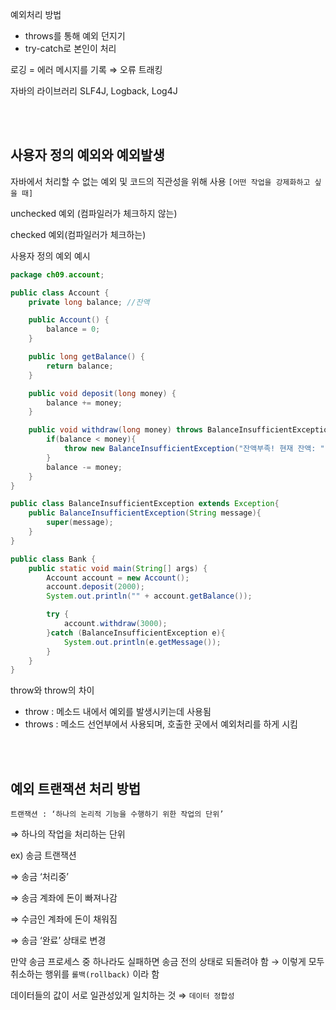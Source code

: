 예외처리 방법

- throws를 통해 예외 던지기
- try-catch로 본인이 처리

로깅 = 에러 메시지를 기록  ⇒ 오류 트래킹

자바의 라이브러리 SLF4J, Logback, Log4J

<br></br>
## 사용자 정의 예외와 예외발생

자바에서 처리할 수 없는 예외 및 코드의 직관성을 위해 사용 `[어떤 작업을 강제화하고 싶을 때]`

unchecked 예외 (컴파일러가 체크하지 않는)

checked 예외(컴파일러가 체크하는)

사용자 정의 예외 예시

```java
package ch09.account;

public class Account {
    private long balance; //잔액

    public Account() {
        balance = 0;
    }

    public long getBalance() {
        return balance;
    }

    public void deposit(long money) {
        balance += money;
    }

    public void withdraw(long money) throws BalanceInsufficientException{
        if(balance < money){
            throw new BalanceInsufficientException("잔액부족! 현재 잔액: " + balance + ", 출금하고자 하는 금액: " + money);
        }
        balance -= money;
    }
}

public class BalanceInsufficientException extends Exception{
    public BalanceInsufficientException(String message){
        super(message);
    }
}

public class Bank {
    public static void main(String[] args) {
        Account account = new Account();
        account.deposit(2000);
        System.out.println("" + account.getBalance());

        try {
            account.withdraw(3000);
        }catch (BalanceInsufficientException e){
            System.out.println(e.getMessage());
        }
    }
}
```

throw와 throw의 차이

- throw : 메소드 내에서 예외를 발생시키는데 사용됨
- throws : 메소드 선언부에서 사용되며, 호출한 곳에서 예외처리를 하게 시킴

<br></br>
## 예외 트랜잭션 처리 방법

`트랜잭션 : ‘하나의 논리적 기능을 수행하기 위한 작업의 단위’` 

⇒ 하나의 작업을 처리하는 단위

ex) 송금 트랜잭션

⇒ 송금 ‘처리중’

⇒ 송금 계좌에 돈이 빠져나감

⇒ 수금인 계좌에 돈이 채워짐

⇒ 송금 ‘완료’ 상태로 변경

만약 송금 프로세스 중 하나라도 실패하면 송금 전의 상태로 되돌려야 함 → 이렇게 모두 취소하는 행위를 `롤백(rollback)` 이라 함

데이터들의 값이 서로 일관성있게 일치하는 것 ⇒ `데이터 정합성`
